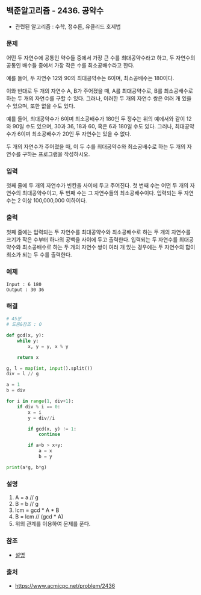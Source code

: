 ## 백준알고리즘 - 2436. 공약수

- 관련된 알고리즘 : 수학, 정수론, 유클리드 호제법

### 문제

어떤 두 자연수에 공통인 약수들 중에서 가장 큰 수를 최대공약수라고 하고, 두 자연수의 공통인 배수들 중에서 가장 작은 수를 최소공배수라고 한다. 

예를 들어, 두 자연수 12와 90의 최대공약수는 6이며, 최소공배수는 180이다.

이와 반대로 두 개의 자연수 A, B가 주어졌을 때, A를 최대공약수로, B를 최소공배수로 하는 두 개의 자연수를 구할 수 있다. 그러나, 이러한 두 개의 자연수 쌍은 여러 개 있을 수 있으며, 또한 없을 수도 있다. 

예를 들어, 최대공약수가 6이며 최소공배수가 180인 두 정수는 위의 예에서와 같이 12와 90일 수도 있으며, 30과 36, 18과 60, 혹은 6과 180일 수도 있다. 그러나, 최대공약수가 6이며 최소공배수가 20인 두 자연수는 있을 수 없다.

두 개의 자연수가 주어졌을 때, 이 두 수를 최대공약수와 최소공배수로 하는 두 개의 자연수를 구하는 프로그램을 작성하시오.  

### 입력

첫째 줄에 두 개의 자연수가 빈칸을 사이에 두고 주어진다. 첫 번째 수는 어떤 두 개의 자연수의 최대공약수이고, 두 번째 수는 그 자연수들의 최소공배수이다. 입력되는 두 자연수는 2 이상 100,000,000 이하이다.

### 출력

첫째 줄에는 입력되는 두 자연수를 최대공약수와 최소공배수로 하는 두 개의 자연수를 크기가 작은 수부터 하나의 공백을 사이에 두고 출력한다. 입력되는 두 자연수를 최대공약수와 최소공배수로 하는 두 개의 자연수 쌍이 여러 개 있는 경우에는 두 자연수의 합이 최소가 되는 두 수를 출력한다.

### 예제

```
Input : 6 180
Output : 30 36
```

### 해결

```python
# 45분
# 도움&참조 : O

def gcd(x, y):
    while y:
        x, y = y, x % y

    return x

g, l = map(int, input().split())
div = l // g

a = 1
b = div

for i in range(1, div+1):
    if div % i == 0:
        x = i
        y = div//i

        if gcd(x, y) != 1:
            continue

        if a+b > x+y:
            a = x
            b = y

print(a*g, b*g)
```

### 설명

1. A = a // g
2. B = b // g
3. lcm = gcd * A * B
4. B = lcm // (gcd * A) 
5. 위의 관계를 이용하여 문제를 푼다.

### 참조

- [설명](https://hellya.tistory.com/44)

### 출처

- https://www.acmicpc.net/problem/2436
